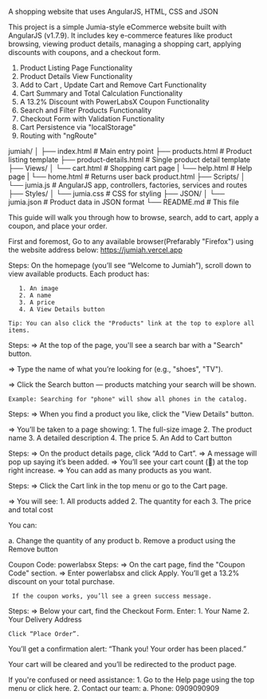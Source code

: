 <!-- Jumiah - AngularJS eCommerce Website -->

A shopping website that uses AngularJS, HTML, CSS and JSON

This project is a simple Jumia-style eCommerce website built with AngularJS (v1.7.9). It includes key e-commerce features like product browsing, viewing product details, managing a shopping cart, applying discounts with coupons, and a checkout form.

<!-- Features -->

 1.   Product Listing Page Functionality
 2.   Product Details View Functionality
 3.   Add to Cart , Update Cart and Remove Cart Functionality
 4.   Cart Summary and Total Calculation Functionality
 5.  A 13.2% Discount with PowerLabsX Coupon Functionality
 6.   Search and Filter Products Functionality
 7.   Checkout Form with Validation Functionality
 8.   Cart Persistence via "localStorage"
 9.   Routing with "ngRoute"

<!-- Project Structure -->

jumiah/ 
│ ├── index.html # Main entry point 
├── products.html # Product listing template 
├── product-details.html # Single product detail template 
├── Views/ 
│ └── cart.html # Shopping cart page 
| └── help.html # Help page 
| └── home.html # Returns user back product.html 
├── Scripts/ 
│ └── jumia.js # AngularJS app, controllers, factories, services and routes 
├── Styles/ 
│ └── jumia.css # CSS for styling 
├── JSON/ 
│ └── jumia.json # Product data in JSON format 
└── README.md # This file

<!-- How to use -->
 This guide will walk you through how to browse, search, add to cart, apply a coupon, and place your order.

 First and foremost, Go to any available browser(Prefarably "Firefox") using the website address below:
 https://jumiah.vercel.app

 <!-- 1. Browsing for Products -->
Steps:
    On the homepage (you’ll see “Welcome to Jumiah”), scroll down to view available products.
    Each product has:

       1. An image
       2. A name
       3. A price
       4. A View Details button

    Tip: You can also click the "Products" link at the top to explore all items.


 <!-- 2. Searching for a Product -->
Steps:
  =>  At the top of the page, you'll see a search bar with a "Search" button.

  => Type the name of what you’re looking for (e.g., "shoes", "TV").

  => Click the Search button — products matching your search will be shown.

    Example: Searching for "phone" will show all phones in the catalog.


 <!-- 3. Viewing Product Details -->
Steps:
  =>  When you find a product you like, click the "View Details" button.

  =>  You’ll be taken to a page showing:
       1. The full-size image
       2. The product name
       3. A detailed description
       4. The price
       5. An Add to Cart button


<!-- 4. Adding Items to Your Cart -->
Steps:
  =>  On the product details page, click “Add to Cart”.
  =>  A message will pop up saying it’s been added.
  =>  You’ll see your cart count (🛒) at the top right increase.
  =>  You can add as many products as you want.


<!-- 5. Viewing and Managing Your Cart -->
Steps:
  =>  Click the Cart link in the top menu or go to the Cart page.

  =>  You will see:
       1. All products added
       2. The quantity for each
       3. The price and total cost

You can:

   a. Change the quantity of any product
   b. Remove a product using the Remove button


 <!-- 6. Using a Coupon Code (Discount!) -->
Coupon Code: powerlabsx
Steps:
  =>  On the cart page, find the "Coupon Code" section.
  => Enter powerlabsx and click Apply.
    You’ll get a 13.2% discount on your total purchase.

     If the coupon works, you’ll see a green success message.


<!-- 7. Placing Your Order (Checkout) -->
Steps:
 =>  Below your cart, find the Checkout Form.
    Enter:
      1.  Your Name
      2. Your Delivery Address

    Click “Place Order”.

 You’ll get a confirmation alert: “Thank you! Your order has been placed.”

 Your cart will be cleared and you’ll be redirected to the product page.


<!-- 8. Getting Help -->
If you're confused or need assistance:
    1. Go to the Help page using the top menu or click here.
    2. Contact our team:
       a.  Phone: 0909090909

